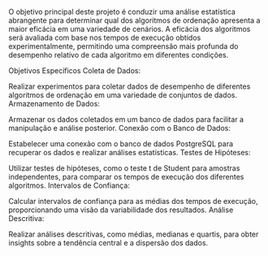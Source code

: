 O objetivo principal deste projeto é conduzir uma análise estatística abrangente para determinar qual dos algoritmos de ordenação apresenta a maior eficácia em uma variedade de cenários. A eficácia dos algoritmos será avaliada com base nos tempos de execução obtidos experimentalmente, permitindo uma compreensão mais profunda do desempenho relativo de cada algoritmo em diferentes condições.

Objetivos Específicos
Coleta de Dados:

Realizar experimentos para coletar dados de desempenho de diferentes algoritmos de ordenação em uma variedade de conjuntos de dados.
Armazenamento de Dados:

Armazenar os dados coletados em um banco de dados para facilitar a manipulação e análise posterior.
Conexão com o Banco de Dados:

Estabelecer uma conexão com o banco de dados PostgreSQL para recuperar os dados e realizar análises estatísticas.
Testes de Hipóteses:

Utilizar testes de hipóteses, como o teste t de Student para amostras independentes, para comparar os tempos de execução dos diferentes algoritmos.
Intervalos de Confiança:

Calcular intervalos de confiança para as médias dos tempos de execução, proporcionando uma visão da variabilidade dos resultados.
Análise Descritiva:

Realizar análises descritivas, como médias, medianas e quartis, para obter insights sobre a tendência central e a dispersão dos dados.
